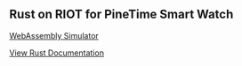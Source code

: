 ## Rust on RIOT for PineTime Smart Watch

[WebAssembly Simulator](lvgl.html)

[View Rust Documentation](app)
